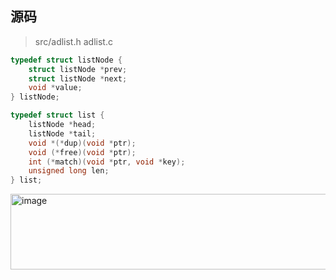 ## 源码
> src/adlist.h adlist.c
```c
typedef struct listNode {
    struct listNode *prev;
    struct listNode *next;
    void *value;
} listNode;

typedef struct list {
    listNode *head;
    listNode *tail;
    void *(*dup)(void *ptr);
    void (*free)(void *ptr);
    int (*match)(void *ptr, void *key);
    unsigned long len;
} list;
```

<img width="676" height="121" alt="image" src="https://github.com/user-attachments/assets/7ea4b0a5-1a30-443d-a794-c5c4d631e52d" />
